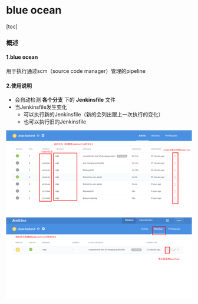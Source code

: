 # blue ocean

[toc]

### 概述

#### 1.blue ocean
用于执行通过scm（source code manager）管理的pipeline

#### 2.使用说明

* 会自动检测 **各个分支** 下的 **Jenkinsfile** 文件
* 当Jenkinsfile发生变化
  * 可以执行新的Jenkinsfile（新的会列出跟上一次执行的变化）
  * 也可以执行旧的Jenkinsfile

![](./imgs/blue_ocean_01.png)
![](./imgs/blue_ocean_02.png)
